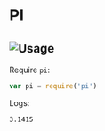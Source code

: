 # PI

## ![Usage](some-image.svg)

Require `pi`:

```javascript
var pi = require('pi')
```

Logs:

```text
3.1415
```
